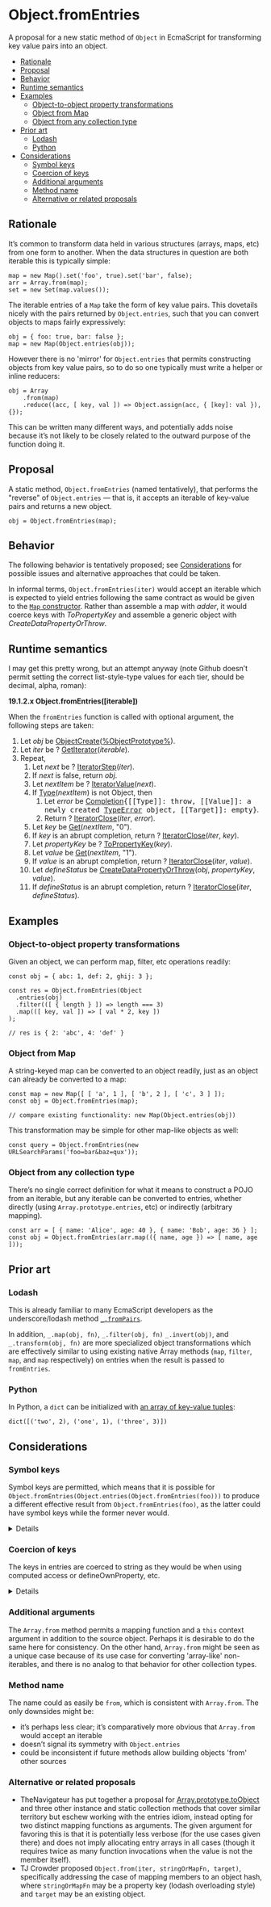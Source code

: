 # Object.fromEntries

A proposal for a new static method of `Object` in EcmaScript for transforming
key value pairs into an object.

<!-- MarkdownTOC autolink=true bracket=round depth=3 -->

- [Rationale](#rationale)
- [Proposal](#proposal)
- [Behavior](#behavior)
- [Runtime semantics](#runtime-semantics)
- [Examples](#examples)
  - [Object-to-object property transformations](#object-to-object-property-transformations)
  - [Object from Map](#object-from-map)
  - [Object from any collection type](#object-from-any-collection-type)
- [Prior art](#prior-art)
  - [Lodash](#lodash)
  - [Python](#python)
- [Considerations](#considerations)
  - [Symbol keys](#symbol-keys)
  - [Coercion of keys](#coercion-of-keys)
  - [Additional arguments](#additional-arguments)
  - [Method name](#method-name)
  - [Alternative or related proposals](#alternative-or-related-proposals)

<!-- /MarkdownTOC -->

## Rationale

It’s common to transform data held in various structures (arrays, maps, etc)
from one form to another. When the data structures in question are both iterable
this is typically simple:

    map = new Map().set('foo', true).set('bar', false);
    arr = Array.from(map);
    set = new Set(map.values());

The iterable entries of a `Map` take the form of key value pairs. This dovetails
nicely with the pairs returned by `Object.entries`, such that you can convert
objects to maps fairly expressively:

    obj = { foo: true, bar: false };
    map = new Map(Object.entries(obj));

However there is no 'mirror' for `Object.entries` that permits constructing
objects from key value pairs, so to do so one typically must write a helper or
inline reducers:

    obj = Array
        .from(map)
        .reduce((acc, [ key, val ]) => Object.assign(acc, { [key]: val }), {});

This can be written many different ways, and potentially adds noise because it’s
not likely to be closely related to the outward purpose of the function doing
it.

## Proposal

A static method, `Object.fromEntries` (named tentatively), that performs the
"reverse" of `Object.entries` — that is, it accepts an iterable of key-value
pairs and returns a new object.

    obj = Object.fromEntries(map);

## Behavior

The following behavior is tentatively proposed; see
[Considerations](#considerations) for possible issues and alternative approaches
that could be taken.

In informal terms, `Object.fromEntries(iter)` would accept an iterable which is
expected to yield entries following the same contract as would be given to the
[`Map` constructor](https://tc39.github.io/ecma262/#sec-map-iterable). Rather
than assemble a map with _adder_, it would coerce keys with _ToPropertyKey_ and
assemble a generic object with _CreateDataPropertyOrThrow_.

## Runtime semantics

I may get this pretty wrong, but an attempt anyway (note Github doesn’t permit
setting the correct list-style-type values for each tier, should be decimal,
alpha, roman):

**19.1.2.x Object.fromEntries([iterable])**

When the `fromEntries` function is called with optional argument, the following
steps are taken:

<ol>
  <li>Let <i>obj</i> be <a href="https://tc39.github.io/ecma262/#sec-objectcreate">ObjectCreate</a>(<a href="https://tc39.github.io/ecma262/#sec-properties-of-the-object-prototype-object">%ObjectPrototype%</a>).</li>
  <li>Let <i>iter</i> be ? <a href="https://tc39.github.io/ecma262/#sec-getiterator">GetIterator</a>(<i>iterable</i>).</li>
  <li>
    Repeat,
    <ol>
      <li>Let <i>next</i> be ? <a href="https://tc39.github.io/ecma262/#sec-iteratorstep">IteratorStep</a>(<i>iter</i>).</li>
      <li>If <i>next</i> is false, return <i>obj</i>.</li>
      <li>Let <i>nextItem</i> be ? <a href="https://tc39.github.io/ecma262/#sec-iteratorvalue">IteratorValue</a>(<i>next</i>).</li>
      <li>
        If <a href="https://tc39.github.io/ecma262/#sec-ecmascript-data-types-and-values">Type</a>(<i>nextItem</i>) is not Object, then
        <ol>
          <li>
            Let <i>error</i> be <a href="https://tc39.github.io/ecma262/#sec-completion-record-specification-type">Completion</a><tt>{[[Type]]: throw, [[Value]]: a
            newly created <a href="https://tc39.github.io/ecma262/#sec-native-error-types-used-in-this-standard-typeerror">TypeError</a> object, [[Target]]: empty}</tt>.
          </li>
          <li>Return ? <a href="https://tc39.github.io/ecma262/#sec-iteratorclose">IteratorClose</a>(<i>iter</i>, <i>error</i>).</li>
        </ol>
      </li>
      <li>Let <i>key</i> be <a href="https://tc39.github.io/ecma262/#sec-get-o-p">Get</a>(<i>nextItem</i>, "0").</li>
      <li>
        If <i>key</i> is an abrupt completion, return ?
        <a href="https://tc39.github.io/ecma262/#sec-iteratorclose">IteratorClose</a>(<i>iter</i>, <i>key</i>).
      </li>
      <li>
        Let <i>propertyKey</i> be ?
        <a href="http://www.ecma-international.org/ecma-262/8.0/#sec-topropertykey">ToPropertyKey</a>(<i>key</i>).
      </li>
      <li>Let <i>value</i> be <a href="https://tc39.github.io/ecma262/#sec-get-o-p">Get</a>(<i>nextItem</i>, "1").</li>
      <li>
        If <i>value</i> is an abrupt completion, return ? <a href="https://tc39.github.io/ecma262/#sec-iteratorclose">IteratorClose</a>(<i>iter</i>, <i>value</i>).
      </li>
      <li>
        Let <i>defineStatus</i> be <a href="http://www.ecma-international.org/ecma-262/8.0/#sec-createdatapropertyorthrow">CreateDataPropertyOrThrow</a>(<i>obj</i>, <i>propertyKey</i>, <i>value</i>).
      </li>
      <li>
        If <i>defineStatus</i> is an abrupt completion, return ? <a href="https://tc39.github.io/ecma262/#sec-iteratorclose">IteratorClose</a>(<i>iter</i>, <i>defineStatus</i>).
      </li>
    </ol>
  </li>
</ol>

## Examples

### Object-to-object property transformations

Given an object, we can perform map, filter, etc operations readily:

    const obj = { abc: 1, def: 2, ghij: 3 };

    const res = Object.fromEntries(Object
      .entries(obj)
      .filter(([ { length } ]) => length === 3)
      .map(([ key, val ]) => [ val * 2, key ])
    );

    // res is { 2: 'abc', 4: 'def' }

### Object from Map

A string-keyed map can be converted to an object readily, just as an object can
already be converted to a map:

    const map = new Map([ [ 'a', 1 ], [ 'b', 2 ], [ 'c', 3 ] ]);
    const obj = Object.fromEntries(map);

    // compare existing functionality: new Map(Object.entries(obj))

This transformation may be simple for other map-like objects as well:

    const query = Object.fromEntries(new URLSearchParams('foo=bar&baz=qux'));

### Object from any collection type

There’s no single correct definition for what it means to construct a POJO from
an iterable, but any iterable can be converted to entries, whether directly
(using `Array.prototype.entries`, etc) or indirectly (arbitrary mapping).

    const arr = [ { name: 'Alice', age: 40 }, { name: 'Bob', age: 36 } ];
    const obj = Object.fromEntries(arr.map(({ name, age }) => [ name, age ]));

## Prior art

### Lodash

This is already familiar to many EcmaScript developers as the underscore/lodash
method [`_.fromPairs`](https://lodash.com/docs/4.17.4#fromPairs).

In addition, `_.map(obj, fn)`, `_.filter(obj, fn)` `_.invert(obj)`, and
`_.transform(obj, fn)` are more specialized object transformations which are
effectively similar to using existing native Array methods (`map`, `filter`,
`map`, and `map` respectively) on entries when the result is passed to
`fromEntries`.

### Python

In Python, a `dict` can be initialized with
[an array of key-value tuples](https://docs.python.org/3/library/stdtypes.html#dict):

    dict([('two', 2), ('one', 1), ('three', 3)])

## Considerations

### Symbol keys

Symbol keys are permitted, which means that it is possible for
`Object.fromEntries(Object.entries(Object.fromEntries(foo)))` to produce a
different effective result from `Object.fromEntries(foo)`, as the latter could
have symbol keys while the former never would.

<details>
  <p>
    Discussed in [Allowing only strings as keys is harmful #5](issues/5).
    Originally symbol keys were expressly disallowed to ensure consistent
    round-tripping between Object.entries and Object.fromEntries; it seems that
    there’s agreement that the constraint would be more likely to cause
    confusion than help.
  </p>

  <p>Original text:</p>

  <p>
    <del>
      It would be valuable if given an iterable `entries` that
      `Object.entries(Object.fromEntries(entries))` would always return an array
      whose membership (at the key/value level) is identical to `entries`. To
      achieve this behavior, however, we must disallow symbols as keys, because
      `Object.entries` filters out symbol-keyed properties.
    </del>
  </p>
</details>

### Coercion of keys

The keys in entries are coerced to string as they would be when using computed
access or defineOwnProperty, etc.

<details>
  <p>
    Originally a non-string key would have thrown a TypeError. This seems pretty
    undesirable after all; it would not have been consistent with expectations.
  </p>

  <p>Original text:</p>

  <p>
    <del>
      In the proposed behavior above, no coercion of _k_ to a valid property key
      occurs — it must be a string. I believe this is likely the best behavior
      for the use cases envisioned, but possibly users would expect it to behave
      instead like computed assignment, which will attempt coercing any value to
      a property key.
    </del>
  </p>

  <p>
    <del>
      Assuming no coercion, and regardless of the restriction on symbol keys,
      one could argue that invalid keys, or perhaps symbol keys specifically,
      should be ignored rather than cause an exception to be thrown. I don’t
      think this is likely the desired behavior, but I figured I should note the
      possibility.
    </del>
  </p>
</details>

### Additional arguments

The `Array.from` method permits a mapping function and a `this` context argument
in addition to the source object. Perhaps it is desirable to do the same here
for consistency. On the other hand, `Array.from` might be seen as a unique case
because of its use case for converting 'array-like' non-iterables, and there is
no analog to that behavior for other collection types.

### Method name

The name could as easily be `from`, which is consistent with `Array.from`. The
only downsides might be:

- it’s perhaps less clear; it’s comparatively more obvious that `Array.from`
  would accept an iterable
- doesn’t signal its symmetry with `Object.entries`
- could be inconsistent if future methods allow building objects 'from' other
  sources

### Alternative or related proposals

- TheNavigateur has put together a proposal for [Array.prototype.toObject](https://github.com/TheNavigateur/arrays-and-other-iterables-to-objects-and-maps)
  and three other instance and static collection methods that cover similar
  territory but eschew working with the entries idiom, instead opting for two
  distinct mapping functions as arguments. The given argument for favoring this
  is that it is potentially less verbose (for the use cases given there) and
  does not imply allocating entry arrays in all cases (though it requires twice
  as many function invocations when the value is not the member itself).
- TJ Crowder proposed `Object.from(iter, stringOrMapFn, target)`, specifically
  addressing the case of mapping members to an object hash, where
  `stringOrMapFn` may be a property key (lodash overloading style) and `target`
  may be an existing object.
